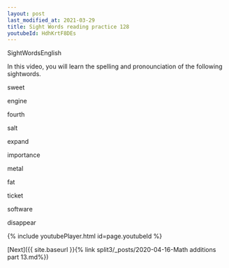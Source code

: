 ```yaml
---
layout: post
last_modified_at: 2021-03-29
title: Sight Words reading practice 128
youtubeId: HdhKrtF8DEs
---
```

 
 
SightWordsEnglish


In this video, you will learn the spelling and pronounciation of the following sightwords.


sweet

engine

fourth

salt

expand

importance

metal

fat

ticket

software

disappear

 
{% include youtubePlayer.html id=page.youtubeId %}
 
 

[Next]({{ site.baseurl }}{% link  split3/_posts/2020-04-16-Math additions part 13.md%})
 
